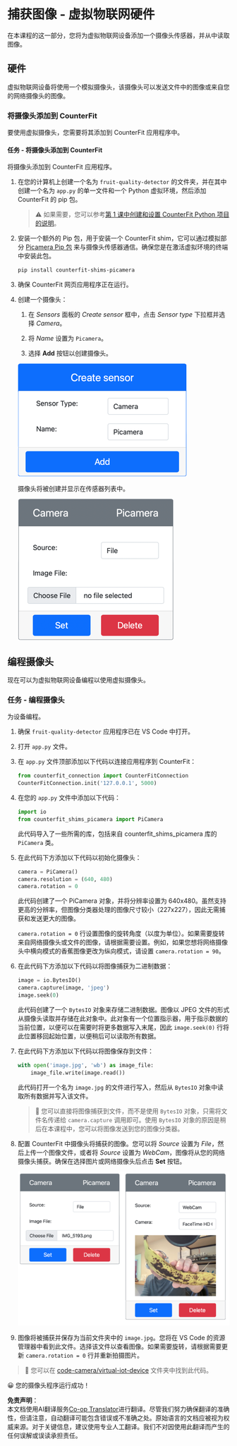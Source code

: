 <!--
CO_OP_TRANSLATOR_METADATA:
{
  "original_hash": "3ba7150ffc4a6999f6c3cfb4906ec7df",
  "translation_date": "2025-08-24T21:33:33+00:00",
  "source_file": "4-manufacturing/lessons/2-check-fruit-from-device/virtual-device-camera.md",
  "language_code": "zh"
}
-->
# 捕获图像 - 虚拟物联网硬件

在本课程的这一部分，您将为虚拟物联网设备添加一个摄像头传感器，并从中读取图像。

## 硬件

虚拟物联网设备将使用一个模拟摄像头，该摄像头可以发送文件中的图像或来自您的网络摄像头的图像。

### 将摄像头添加到 CounterFit

要使用虚拟摄像头，您需要将其添加到 CounterFit 应用程序中。

#### 任务 - 将摄像头添加到 CounterFit

将摄像头添加到 CounterFit 应用程序。

1. 在您的计算机上创建一个名为 `fruit-quality-detector` 的文件夹，并在其中创建一个名为 `app.py` 的单一文件和一个 Python 虚拟环境，然后添加 CounterFit 的 pip 包。

    > ⚠️ 如果需要，您可以参考[第 1 课中创建和设置 CounterFit Python 项目的说明](../../../1-getting-started/lessons/1-introduction-to-iot/virtual-device.md)。

1. 安装一个额外的 Pip 包，用于安装一个 CounterFit shim，它可以通过模拟部分 [Picamera Pip 包](https://pypi.org/project/picamera/) 来与摄像头传感器通信。确保您是在激活虚拟环境的终端中安装此包。

    ```sh
    pip install counterfit-shims-picamera
    ```

1. 确保 CounterFit 网页应用程序正在运行。

1. 创建一个摄像头：

    1. 在 *Sensors* 面板的 *Create sensor* 框中，点击 *Sensor type* 下拉框并选择 *Camera*。

    1. 将 *Name* 设置为 `Picamera`。

    1. 选择 **Add** 按钮以创建摄像头。

    ![摄像头设置](../../../../../translated_images/counterfit-create-camera.a5de97f59c0bd3cbe0416d7e89a3cfe86d19fbae05c641c53a91286412af0a34.zh.png)

    摄像头将被创建并显示在传感器列表中。

    ![摄像头已创建](../../../../../translated_images/counterfit-camera.001ec52194c8ee5d3f617173da2c79e1df903d10882adc625cbfc493525125d4.zh.png)

## 编程摄像头

现在可以为虚拟物联网设备编程以使用虚拟摄像头。

### 任务 - 编程摄像头

为设备编程。

1. 确保 `fruit-quality-detector` 应用程序已在 VS Code 中打开。

1. 打开 `app.py` 文件。

1. 在 `app.py` 文件顶部添加以下代码以连接应用程序到 CounterFit：

    ```python
    from counterfit_connection import CounterFitConnection
    CounterFitConnection.init('127.0.0.1', 5000)
    ```

1. 在您的 `app.py` 文件中添加以下代码：

    ```python
    import io
    from counterfit_shims_picamera import PiCamera
    ```

    此代码导入了一些所需的库，包括来自 counterfit_shims_picamera 库的 `PiCamera` 类。

1. 在此代码下方添加以下代码以初始化摄像头：

    ```python
    camera = PiCamera()
    camera.resolution = (640, 480)
    camera.rotation = 0
    ```

    此代码创建了一个 PiCamera 对象，并将分辨率设置为 640x480。虽然支持更高的分辨率，但图像分类器处理的图像尺寸较小（227x227），因此无需捕获和发送更大的图像。

    `camera.rotation = 0` 行设置图像的旋转角度（以度为单位）。如果需要旋转来自网络摄像头或文件的图像，请根据需要设置。例如，如果您想将网络摄像头中横向模式的香蕉图像更改为纵向模式，请设置 `camera.rotation = 90`。

1. 在此代码下方添加以下代码以将图像捕获为二进制数据：

    ```python
    image = io.BytesIO()
    camera.capture(image, 'jpeg')
    image.seek(0)
    ```

    此代码创建了一个 `BytesIO` 对象来存储二进制数据。图像以 JPEG 文件的形式从摄像头读取并存储在此对象中。此对象有一个位置指示器，用于指示数据的当前位置，以便可以在需要时将更多数据写入末尾，因此 `image.seek(0)` 行将此位置移回起始位置，以便稍后可以读取所有数据。

1. 在此代码下方添加以下代码以将图像保存到文件：

    ```python
    with open('image.jpg', 'wb') as image_file:
        image_file.write(image.read())
    ```

    此代码打开一个名为 `image.jpg` 的文件进行写入，然后从 `BytesIO` 对象中读取所有数据并写入该文件。

    > 💁 您可以直接将图像捕获到文件，而不是使用 `BytesIO` 对象，只需将文件名传递给 `camera.capture` 调用即可。使用 `BytesIO` 对象的原因是稍后在本课程中，您可以将图像发送到您的图像分类器。

1. 配置 CounterFit 中摄像头将捕获的图像。您可以将 *Source* 设置为 *File*，然后上传一个图像文件，或者将 *Source* 设置为 *WebCam*，图像将从您的网络摄像头捕获。确保在选择图片或网络摄像头后点击 **Set** 按钮。

    ![CounterFit 中设置为文件的图像源，以及设置为网络摄像头显示一个人手持香蕉的预览](../../../../../translated_images/counterfit-camera-options.eb3bd5150a8e7dffbf24bc5bcaba0cf2cdef95fbe6bbe393695d173817d6b8df.zh.png)

1. 图像将被捕获并保存为当前文件夹中的 `image.jpg`。您将在 VS Code 的资源管理器中看到此文件。选择该文件以查看图像。如果需要旋转，请根据需要更新 `camera.rotation = 0` 行并重新拍摄图片。

> 💁 您可以在 [code-camera/virtual-iot-device](../../../../../4-manufacturing/lessons/2-check-fruit-from-device/code-camera/virtual-iot-device) 文件夹中找到此代码。

😀 您的摄像头程序运行成功！

**免责声明**：  
本文档使用AI翻译服务[Co-op Translator](https://github.com/Azure/co-op-translator)进行翻译。尽管我们努力确保翻译的准确性，但请注意，自动翻译可能包含错误或不准确之处。原始语言的文档应被视为权威来源。对于关键信息，建议使用专业人工翻译。我们不对因使用此翻译而产生的任何误解或误读承担责任。